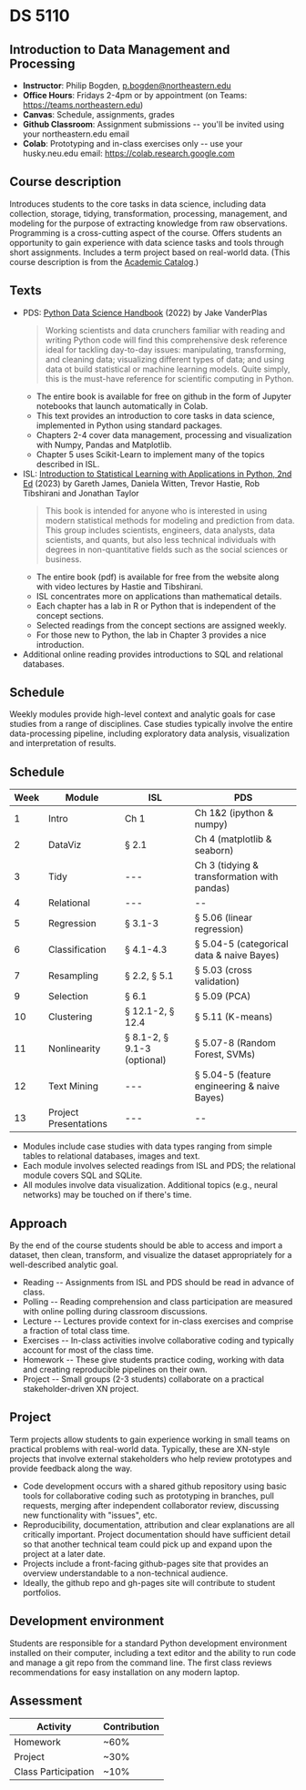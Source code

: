 
# DS 5110

## Introduction to Data Management and Processing

* **Instructor**: Philip Bogden, p.bogden@northeastern.edu
* **Office Hours**: Fridays 2-4pm or by appointment (on Teams: https://teams.northeastern.edu)
* **Canvas**: Schedule, assignments, grades
* **Github Classroom**: Assignment submissions -- you'll be invited using your northeastern.edu email
* **Colab**: Prototyping and in-class exercises only -- use your husky.neu.edu email: https://colab.research.google.com

## Course description

Introduces students to the core tasks in data science, including data collection, storage, tidying, 
transformation, processing, management, and modeling for the purpose of extracting knowledge from raw observations. 
Programming is a cross-cutting aspect of the course. 
Offers students an opportunity to gain experience with data science tasks and tools through short assignments. 
Includes a term project based on real-world data. (This course description is from the [Academic Catalog](https://catalog.northeastern.edu/course-descriptions/ds/).)

## Texts

* PDS: [Python Data Science Handbook](https://github.com/jakevdp/PythonDataScienceHandbook) (2022) by Jake VanderPlas
  > Working scientists and data crunchers familiar with reading and writing Python code will find this 
  > comprehensive desk reference ideal for tackling day-to-day issues: manipulating, transforming, and 
  > cleaning data; visualizing different types of data; and using data ot build statistical or machine learning models.
  > Quite simply, this is the must-have reference for scientific computing in Python.
  * The entire book is available for free on github in the form of Jupyter notebooks that launch automatically in Colab.
  * This text provides an introduction to core tasks in data science, implemented in Python using standard packages.
  * Chapters 2-4 cover data management, processing and visualization with Numpy, Pandas and Matplotlib.
  * Chapter 5 uses Scikit-Learn to implement many of the topics described in ISL.
* ISL: [Introduction to Statistical Learning with Applications in Python, 2nd Ed](http://statlearning.com) (2023) by Gareth James, Daniela Witten, Trevor Hastie, Rob Tibshirani and Jonathan Taylor
  > This book is intended for anyone who is interested in using modern statistical methods for modeling and 
  > prediction from data. This group includes scientists, engineers, data analysts, data scientists, and quants, but
  > also less technical individuals with degrees in non-quantitative fields such as the social sciences or business. 
  * The entire book (pdf) is available for free from the website along with video lectures by Hastie and Tibshirani.
  * ISL concentrates more on applications than mathematical details.
  * Each chapter has a lab in R or Python that is independent of the concept sections.
  * Selected readings from the concept sections are assigned weekly.
  * For those new to Python, the lab in Chapter 3 provides a nice introduction.
* Additional online reading provides introductions to SQL and relational databases.

## Schedule

Weekly modules provide high-level context and analytic goals for case studies from a range of disciplines.
Case studies typically involve the entire data-processing pipeline, including exploratory data analysis, 
visualization and interpretation of results.

##  Schedule

| Week | Module                        | ISL                         | PDS    | 
| ---  | ---                           | ---                         | --     |
| 1    | Intro                         | Ch 1                        | Ch 1&2 (ipython & numpy) | 
| 2    | DataViz                       | § 2.1                       | Ch 4 (matplotlib & seaborn)  |
| 3    | Tidy                          | ---                         | Ch 3 (tidying & transformation with pandas) |
| 4    | Relational                    | ---                         | --     |
| 5    | Regression                    | § 3.1-3                     | § 5.06 (linear regression)  |
| 6    | Classification                | § 4.1-4.3                   | § 5.04-5 (categorical data & naive Bayes) |
| 7    | Resampling                    | § 2.2, § 5.1                | § 5.03 (cross validation)  |
| 9    | Selection                     | § 6.1                       | § 5.09 (PCA)  |
| 10   | Clustering                    | § 12.1-2, § 12.4            | § 5.11 (K-means) |
| 11   | Nonlinearity                  | § 8.1-2, § 9.1-3 (optional) | § 5.07-8 (Random Forest, SVMs) |
| 12   | Text Mining                   | ---                         | § 5.04-5  (feature engineering & naive Bayes) |
| 13   | Project Presentations         | ---                         | --     |

* Modules include case studies with data types ranging from simple tables to relational databases, images and text.
* Each module involves selected readings from ISL and PDS; the relational module covers SQL and SQLite.
* All modules involve data visualization. Additional topics (e.g., neural networks) may be touched on if there's time.

## Approach

By the end of the course students should be able to access and import a dataset,
then clean, transform, and visualize the dataset appropriately for a well-described analytic goal.

* Reading -- Assignments from ISL and PDS should be read in advance of class.
* Polling -- Reading comprehension and class participation are measured with online polling during classroom discussions.
* Lecture -- Lectures provide context for in-class exercises and comprise a fraction of total class time.
* Exercises -- In-class activities involve collaborative coding and typically account for most of the class time.
* Homework -- These give students practice coding, working with data and creating reproducible pipelines on their own.
* Project -- Small groups (2-3 students) collaborate on a practical stakeholder-driven XN project.

## Project

Term projects allow students to gain experience working in small teams on practical problems with real-world data.
Typically, these are XN-style projects that involve external stakeholders who help review prototypes
and provide feedback along the way.

* Code development occurs with a shared github repository using basic tools for collaborative coding
such as prototyping in branches, pull requests, merging after independent collaborator review, 
discussing new functionality with "issues", etc.
* Reproducibility, documentation, attribution and clear explanations are all critically important.
Project documentation should have sufficient detail so that another technical team could pick up and expand 
upon the project at a later date.
* Projects include a front-facing github-pages site that provides an overview 
understandable to a non-technical audience.  
* Ideally, the github repo and gh-pages site will contribute to student portfolios.

## Development environment

Students are responsible for a standard Python development environment installed on their computer,
including a text editor and the ability to run code and manage a git repo from the command line.
The first class reviews recommendations for easy installation on any modern laptop.

## Assessment

 | Activity | Contribution |
 | --- | --- |
 | Homework | ~60% |
 | Project | ~30% |
 | Class Participation | ~10% |
